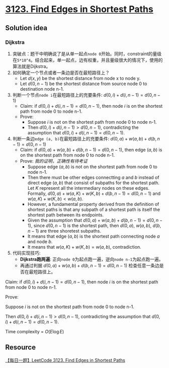 # [3123. Find Edges in Shortest Paths](https://leetcode.com/problems/find-edges-in-shortest-paths/description/)

## Solution idea
### Dijkstra
1. 突破点：题干中明确说了是从单一起点`node 0`开始。同时，constraint的量级在`5*10^4`。结合起来，单一起点，边有权重，并且量级很大的情况下，使用的算法就是Dijkstra。
2. 如何确定一个节点或者一条边是否在最短路径上？
    - Let $d(x, y)$ be the shortest distance from node x to node y.
    - Let $d(0, n-1)$ be the shortest distance from source node 0 to destination node n-1.
3. 判断一个节点`node i`在最短路径上的充要条件: $d(0, i) + d(i, n-1) = d(0, n-1)$
    - Claim: if $d(0, i) + d(i, n-1) = d(0, n-1)$, then node $i$ is on the shortest path from node 0 to node n-1.
    - Prove:
        - Suppose $i$ is not on the shortest path from node 0 to node n-1.
        - Then $d(0, i) + d(i, n-1) > d(0, n-1)$, contradicting the assumption that $d(0, i) + d(i, n-1) = d(0, n-1)$.
4. 判断一条边`edge (a, b)`在最短路径上的充要条件: $d(0, a) + w(a, b) + d(b, n-1) = d(0, n-1)$
    - Claim: if $d(0, a) + w(a, b) + d(b, n-1) = d(0, n-1)$, then edge $(a, b)$ is on the shortest path from node 0 to node n-1.
    - Prove: *我的证明，正确性有待考证*
        - Suppose edge $(a, b)$ is not on the shortest path from node 0 to node n-1.
        - Then there must be other edges connectting $a$ and $b$ instead of direct edge $(a, b)$ that consist of subpaths for the shortest path. Let $K$ represent all the intermediary nodes on these edges. Formally, $d(0, a) + w(a, K) + w(K, b) + d(b, n-1) = d(0, n-1)$ and $w(a, K) + w(K, b) < w(a, b)$. 
        - However, a fundamental property derived from the definition of shortest paths is that any subpath of a shortest path is itself the shortest path between its endpoints.
        - Given the assumption that $d(0, a) + w(a, b) + d(b, n-1) = d(0, n-1)$, since $d(0, n-1)$ is the shortest path, then $d(0, a)$, $w(a, b)$, $d(b, n-1)$ are three shoretest subpaths.
        - It means that edge $(a, b)$ is the shortest path connecting node $a$ and node $b$.
        - It means that $w(a, K) + w(K, b) = w(a, b)$, contradiction. 
5. 代码实现技巧:
    - **Dijkstra跑两遍**: 正向`node 0`为起点跑一遍，逆向`node n-1`为起点跑一遍。
    - 再通过判据 $d(0, a) + w(a, b) + d(b, n-1) = d(0, n-1)$ 检查任意一条边是否在最短路径上。


Claim: if $d(0, i) + d(i, n-1) = d(0, n-1)$, then node $i$ is on the shortest path from node 0 to node n-1.

Prove:

Suppose $i$ is not on the shortest path from node 0 to node n-1.

Then $d(0, i) + d(i, n-1) > d(0, n-1)$, contradicting the assumption that $d(0, i) + d(i, n-1) = d(0, n-1)$.


 
Time complexity = $O(E\log E)$

## Resource
[【每日一题】LeetCode 3123. Find Edges in Shortest Paths](https://www.youtube.com/watch?v=ztiM0oqBKog&ab_channel=HuifengGuan)